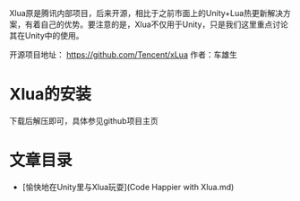Xlua原是腾讯内部项目，后来开源，相比于之前市面上的Unity+Lua热更新解决方案，有着自己的优势。要注意的是，Xlua不仅用于Unity，只是我们这里重点讨论其在Unity中的使用。

开源项目地址： https://github.com/Tencent/xLua
作者：车雄生

# Xlua的安装
下载后解压即可，具体参见github项目主页

# 文章目录
- [愉快地在Unity里与Xlua玩耍](Code Happier with Xlua.md)